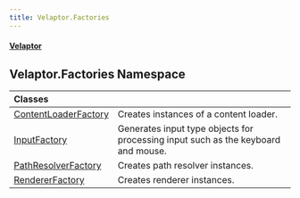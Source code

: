 ```yaml
---
title: Velaptor.Factories
---
```


#### [Velaptor](Namespaces.md 'Velaptor Namespaces')

## Velaptor.Factories Namespace

| Classes | |
| :--- | :--- |
| [ContentLoaderFactory](Velaptor.Factories.ContentLoaderFactory.md 'Velaptor.Factories.ContentLoaderFactory') | Creates instances of a content loader. |
| [InputFactory](Velaptor.Factories.InputFactory.md 'Velaptor.Factories.InputFactory') | Generates input type objects for processing input such as the keyboard and mouse. |
| [PathResolverFactory](Velaptor.Factories.PathResolverFactory.md 'Velaptor.Factories.PathResolverFactory') | Creates path resolver instances. |
| [RendererFactory](Velaptor.Factories.RendererFactory.md 'Velaptor.Factories.RendererFactory') | Creates renderer instances. |
